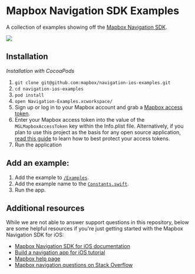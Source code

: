 # Mapbox Navigation SDK Examples

A collection of examples showing off the [Mapbox Navigation SDK](https://github.com/mapbox/mapbox-navigation-ios).

![](https://user-images.githubusercontent.com/1058624/34502971-fac695b4-efca-11e7-9eb1-426f38bd89bf.gif)


## Installation

_Installation with CocoaPods_ 

1. `git clone git@github.com:mapbox/navigation-ios-examples.git`
1. `cd navigation-ios-examples`
1. `pod install`
1. `open Navigation-Examples.xcworkspace/`
1. Sign up or log in to your Mapbox account and grab a [Mapbox access token](https://www.mapbox.com/help/define-access-token/).
1. Enter your Mapbox access token into the value of the `MGLMapboxAccessToken` key within the Info.plist file. Alternatively, if you plan to use this project as the basis for any open source application, [read this guide](https://www.mapbox.com/help/ios-private-access-token/) to learn how to best protect your access tokens.
1. Run the application

## Add an example:

1. Add the example to [`/Examples`](https://github.com/mapbox/navigation-ios-examples/tree/master/Navigation-Examples/Examples).
1. Add the example name to the [`Constants.swift`](https://github.com/mapbox/navigation-ios-examples/blob/master/Navigation-Examples/Constants.swift).
1. Run the app.

## Additional resources

While we are not able to answer support questions in this repository, below are some helpful resources if you're just getting started with the Mapbox Navigation SDK for iOS: 

- [Mapbox Navigation SDK for iOS documentation](https://www.mapbox.com/mapbox-navigation-ios/navigation/)
- [Build a navigation app for iOS tutorial](https://www.mapbox.com/help/ios-navigation-sdk/)
- [Mapbox help page](https://www.mapbox.com/help/)
- [Mapbox navigation questions on Stack Overflow](http://stackoverflow.com/questions/tagged/mapbox+ios+navigation)
